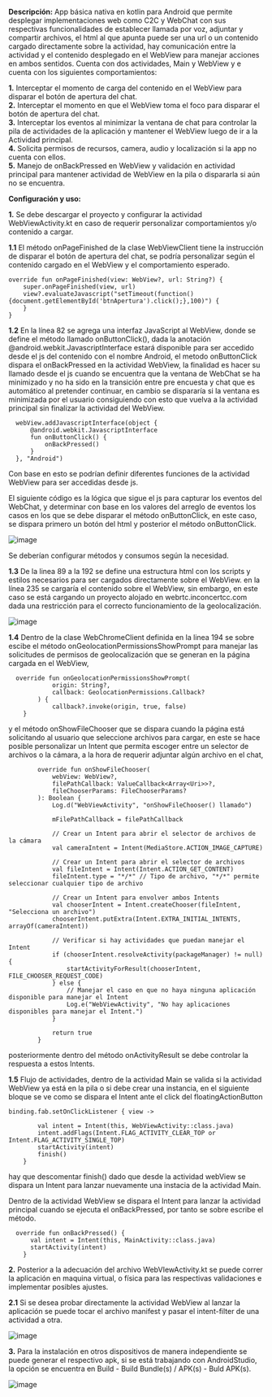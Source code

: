 **Descripción:** App básica nativa en kotlin para Android que permite desplegar implementaciones web como C2C y WebChat con sus respectivas funcionalidades de establecer llamada por voz, adjuntar y compartir archivos,
el html al que apunta puede ser una url o un contenido cargado directamente sobre la actividad, hay comunicación entre la actividad y el contenido desplegado en el WebView para manejar acciones en ambos sentidos.
Cuenta con dos actividades, Main y WebView y e cuenta con los siguientes comportamientos:

**1.** Interceptar el momento de carga del contenido en el WebView para disparar el botón de apertura del chat.
<br>**2.** Interceptar el momento en que el WebView toma el foco para disparar el botón de apertura del chat.
<br>**3.** Interceptar los eventos al minimizar la ventana de chat para controlar la pila de actividades de la aplicación y mantener el WebView luego de ir a la Actividad principal.
<br>**4.** Solicita permisos de recursos, camera, audio y localización si la app no cuenta con ellos.
<br>**5.** Manejo de onBackPressed en WebView y validación en actividad principal para mantener actividad de WebView en la pila o dispararla si aún no se encuentra.

   **Configuración y uso:**

**1.** Se debe descargar el proyecto y configurar la actividad WebViewActivity.kt en caso de requerir personalizar comportamientos y/o contenido a cargar.

   
**1.1** El método onPageFinished de la clase WebViewClient tiene la instrucción de disparar el botón de apertura del chat, se podría personalizar según el contenido cargado en el WebView y el comportamiento esperado.
   
    override fun onPageFinished(view: WebView?, url: String?) {
        super.onPageFinished(view, url)
        view?.evaluateJavascript("setTimeout(function(){document.getElementById('btnApertura').click();},100)") {
        }
    }


**1.2** En la línea 82 se agrega una interfaz JavaScript al WebView, donde se define el método llamado onButtonClick(), dada la anotación @android.webkit.JavascriptInterface estará disponible para ser accedido desde el js del contenido
con el nombre Android, el metodo onButtonClick dispara el onBackPressed en la actividad WebView, la finalidad es hacer su llamado desde el js cuando se encuentra que la ventana de WebChat se ha minimizado y no ha sido en la transición entre 
pre encuesta y chat que es automático al pretender continuar, en cambio se dispararía si la ventana es minimizada por el usuario consiguiendo con esto que vuelva a la actividad principal sin finalizar la actividad del WebView. 

      webView.addJavascriptInterface(object {
          @android.webkit.JavascriptInterface
          fun onButtonClick() {
              onBackPressed()
          }
      }, "Android")

Con base en esto se podrían definir diferentes funciones de la actividad WebView para ser accedidas desde js.

El siguiente código es la lógica que sigue el js para capturar los eventos del WebChat, y determinar con base en los valores del arreglo de eventos los casos en los que se debe disparar el método onButtonClick, en este caso, se dispara primero un botón del html y posterior el método onButtonClick.


![image](https://github.com/JuanpapinzoncInc/WebViewApp/assets/159573664/5664054f-27d6-407a-81de-2a78306bbdf8)


Se deberían configurar métodos y consumos según la necesidad.

**1.3** De la linea 89 a la 192 se define una estructura html con los scripts y estilos necesarios para ser cargados directamente sobre el WebView. en la línea 235 se cargaría el contenido sobre el WebView, sin embargo, 
en este caso se está cargando un proyecto alojado en webrtc.inconcertcc.com dada una restricción para el correcto funcionamiento de la geolocalización.


![image](https://github.com/JuanpapinzoncInc/WebViewApp/assets/159573664/f7b9e250-f2d3-4eb1-92c0-d17014c1256e)



**1.4** Dentro de la clase WebChromeClient definida en la linea 194 se sobre escibe el método onGeolocationPermissionsShowPrompt para manejar las solicitudes de permisos de geolocalización que se generan en la página cargada en el WebView,


      override fun onGeolocationPermissionsShowPrompt(
                origin: String?,
                callback: GeolocationPermissions.Callback?
            ) {
                callback?.invoke(origin, true, false)
        }
            
y el método onShowFileChooser que se dispara cuando la página está solicitando al usuario que seleccione archivos para cargar, en este se hace posible personalizar un Intent que permita escoger entre un selector de archivos o la cámara,
a la hora de requerir adjuntar algún archivo en el chat, 

            override fun onShowFileChooser(
                webView: WebView?,
                filePathCallback: ValueCallback<Array<Uri>>?,
                fileChooserParams: FileChooserParams?
            ): Boolean {
                Log.d("WebViewActivity", "onShowFileChooser() llamado")

                mFilePathCallback = filePathCallback

                // Crear un Intent para abrir el selector de archivos de la cámara
                val cameraIntent = Intent(MediaStore.ACTION_IMAGE_CAPTURE)

                // Crear un Intent para abrir el selector de archivos
                val fileIntent = Intent(Intent.ACTION_GET_CONTENT)
                fileIntent.type = "*/*" // Tipo de archivo, "*/*" permite seleccionar cualquier tipo de archivo

                // Crear un Intent para envolver ambos Intents
                val chooserIntent = Intent.createChooser(fileIntent, "Selecciona un archivo")
                chooserIntent.putExtra(Intent.EXTRA_INITIAL_INTENTS, arrayOf(cameraIntent))

                // Verificar si hay actividades que puedan manejar el Intent
                if (chooserIntent.resolveActivity(packageManager) != null) {
                    startActivityForResult(chooserIntent, FILE_CHOOSER_REQUEST_CODE)
                } else {
                    // Manejar el caso en que no haya ninguna aplicación disponible para manejar el Intent
                    Log.e("WebViewActivity", "No hay aplicaciones disponibles para manejar el Intent.")
                }

                return true
            }

posteriormente dentro del método onActivityResult se debe controlar la respuesta a estos Intents.


**1.5** Flujo de actividades, dentro de la actividad Main se valida si la actividad WebView ya está en la pila o si debe crear una instancia, en el siguiente bloque se ve como se dispara el Intent ante el click del floatingActionButton


    binding.fab.setOnClickListener { view ->

            val intent = Intent(this, WebViewActivity::class.java)
            intent.addFlags(Intent.FLAG_ACTIVITY_CLEAR_TOP or Intent.FLAG_ACTIVITY_SINGLE_TOP)
            startActivity(intent)
            finish()
        }

hay que descomentar finish() dado que desde la actividad webView se dispara un Intent para lanzar nuevamente una instacia de la actividad Main.

Dentro de la actividad WebView se dispara el Intent para lanzar la actividad principal cuando se ejecuta el onBackPressed, por tanto se sobre escribe el método.

      override fun onBackPressed() {
          val intent = Intent(this, MainActivity::class.java)
          startActivity(intent)
        }

 **2.** Posterior a la adecuación del archivo WebVIewActivity.kt se puede correr la aplicación en maquina virtual, o física para las respectivas validaciones e implementar posibles ajustes.
     
  **2.1** Si se desea probar directamente la actividad WebView al lanzar la aplicación se puede tocar el archivo manifest y pasar el intent-filter de una actividad a otra.
     
  ![image](https://github.com/JuanpapinzoncInc/WebViewApp/assets/159573664/fc946313-6ddf-4b0f-b2c5-3c8b5033d3ec)


  **3.** Para la instalación en otros dispositivos de manera independiente se puede generar el respectivo apk, si se está trabajando con AndroidStudio, la opción se encuentra en Build - Build Bundle(s) / APK(s) - Buld APK(s).

     
![image](https://github.com/JuanpapinzoncInc/WebViewApp/assets/159573664/f7fbaadc-82d2-40c2-a70e-de390ae42e39)

        
